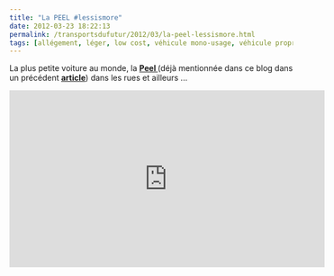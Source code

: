 ```yaml
---
title: "La PEEL #lessismore"
date: 2012-03-23 18:22:13
permalink: /transportsdufutur/2012/03/la-peel-lessismore.html
tags: [allégement, léger, low cost, véhicule mono-usage, véhicule propre]
---
```


<p>La plus petite voiture au monde, la <a href="http://www.peelengineering.co.uk/" target="_blank"><strong>Peel </strong></a>(déjà mentionnée dans ce blog dans un précédent <a href="https://gabrielplassat.github.io/transportsdufutur/2012/02/50-ans-apres-toute-ressemblance-avec-la-situation-actuelle-ne-serait-que-pure-fiction.html" target="_blank"><strong>article</strong></a>) dans les rues et ailleurs ...</p> <p><iframe frameborder="0" height="315" src="http://www.youtube.com/embed/vW6BTlfUmck" width="560"></iframe></p>
